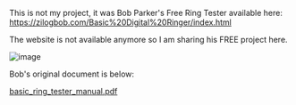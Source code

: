 This is not my project, it was Bob Parker's Free Ring Tester available here: https://zilogbob.com/Basic%20Digital%20Ringer/index.html

The website is not available anymore so I am sharing his FREE project here. 

![image](https://github.com/user-attachments/assets/71e758af-dc57-4628-8ec0-333270e8c0ce)


Bob's original document is below:

[basic_ring_tester_manual.pdf](https://github.com/user-attachments/files/20708708/basic_ring_tester_manual.pdf)
